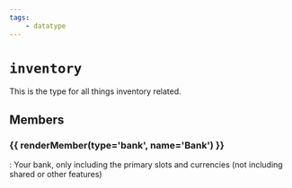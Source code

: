 ```yaml
---
tags:
    - datatype
---
```

# `inventory`

<!--dt-desc-start-->
This is the type for all things inventory related.
<!--dt-desc-end-->
## Members
<!--dt-members-start-->
### {{ renderMember(type='bank', name='Bank') }}

:   Your bank, only including the primary slots and currencies (not including shared or other features)
<!--dt-members-end-->
<!--dt-linkrefs-start-->
[bank]: datatype-bank.md
<!--dt-linkrefs-end-->

